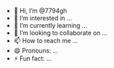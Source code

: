 - 👋 Hi, I’m @7794gh
- 👀 I’m interested in ...
- 🌱 I’m currently learning ...
- 💞️ I’m looking to collaborate on ...
- 📫 How to reach me ...
- 😄 Pronouns: ...
- ⚡ Fun fact: ...

<!---
7794gh/7794gh is a ✨ special ✨ repository because its `README.md` (this file) appears on your GitHub profile.
You can click the Preview link to take a look at your changes.
--->
